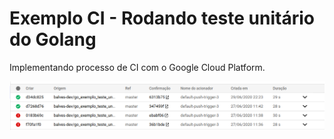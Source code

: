 # Exemplo CI - Rodando teste unitário do Golang

Implementando processo de CI com o Google Cloud Platform.

![alt text](https://raw.githubusercontent.com/balves-dev/go_exemplo_teste_unitario/master/Exemplo_CI.png)
